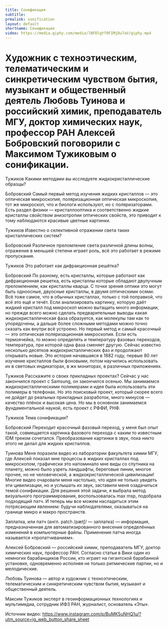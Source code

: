```yaml
---
title: Сонификация
subtitle:
prmalink: sonification
layout: default
shortname: Сонификация
video: https://media.giphy.com/media/lNFOlgYf0FIMjDu7aV/giphy.mp4
---
```



# Художник с техноэтическим, телематическим и синкретическим чувством бытия, музыкант и общественный деятель Любовь Туинова и российский химик, преподаватель МГУ, доктор химических наук, профессор РАН Алексей Бобровский поговорили с Максимом Тужиковым о сонификации.


Тужиков Какими методами вы исследуете жидкокристаллические образцы?

Бобровский Самый первый метод изучения жидких кристаллов — это оптическая микроскопия, поляризационная оптическая микроскопия, тот же микроскоп, что и биологи используют, но с поляризаторами. Есть раздел физики — кристаллооптика и соответственно жидкие кристаллы свойством анизотропии оптических свойств, это приводит к тому наблюдаются красивые цветные картинки.

Тужиков Известно о селективной отражении света таких кристаллических систем?

Бобровский Различное преломление света различной длины волны, отражение в меньшей степени играет роль, всё это работает в режиме пропускания.

Тужиков Это работает как дифракционная решётка?

Бобровский По разному, есть кристаллы, которые работают как дифракционная решетка, есть кристаллы которые обладают двулучным преломлением, как кристаллы кварца. С точки зрения оптики это могут быть одноосные, двуосные кристаллы, в двумя оптическими осями. Всё тоже самое, что в обычных кристаллах, только с той поправкой, что всё это ещё и течёт. Если анализировать картинку, которую даёт жидкий кристалл под микроскоп можно вытащить много информации, но прежде всего можно сделать предварительные выводы какая жидкокристаллическая фаза образуется, как молекулы там как то упорядочены, а дальше более сложными методами можно точно сказать как внутри всё устроено. Но первый метод и самый красочный — это оптическая поляризационная микроскопия. Если есть термоячейка, то можно определять и температуру фазовых переходов, температура, при которой одна фаза сменяет другую. Сейчас известно несколько десятков жидкокристаллических фаз и продолжают открывать новые. Это история начавшаяся в 1882 году, первые 80 лет изучение кристаллов были фоновыми, потом научились использовать их в световых индикаторах, в жк мониторах, в различных приложениях.

Тужиков Расскажите о своих прикладных проектах? Сейчас у нас закончился проект с Samsung, он закончился осенью. Мы занимаемся жидкокристаллическими полимерами и идея была использовать эти полимеры в телефонах. Но это поисковый проект, который скорее всего не дойдет до реальных прикладных разработок, много минусов — качество плёнок и высокая цена. Но мы в основном занимаемся фундаментальной наукой, есть проект с РФФИ, РНФ.

Тужиков Тема сонификации?

Бобровский Переходит красочный фазовый переход, у меня был опыт такой, совмещается картинка фазового перехода с каким то известным IDM треком сочетался. Преобразование картинки в звук, пока никто этого не делал для жидких кристаллов.

Туинова Меня поразили видео из лаборатории факультета химии МГУ, где Алексей показал мне процессы в жидких кристаллах под микроскопом, графически это напоминало мне виды со спутника на планету, можно было узреть ландшафты, береговые линии, многое прочее, но не человеческой, а жидкокристаллической цивилизации! Многие видео очаровали меня настолько, что идея не только увидеть эти цивилизации, но и услышать их звук, заставили меня озадачиться темой сонификации. Для решения этой задачи, я выбрала метод визуального программирования, воспользовалась max msp, подобрала подходящий патч. И теперь мы все можем насладиться этим потрясающим явлением: будучи наблюдателями, оказываться на границе микро и макро пространств.

Заплатка, или патч (англ. patch /pætʃ/ — заплатка) — информация, предназначенная для автоматизированного внесения определённых изменений в компьютерные файлы. Применение патча иногда называется «пропатчиванием».

Алексей Бобровский — российский химик, преподаватель МГУ, доктор химических наук, профессор РАН. Согласно статьи в Вики один из немногих барабанщиков России, кто играет на гигантской барабанной установке, одновременно исполняя не только ритмические партии, но и мелодические.

Любовь Туинова — автор и художник с техноэтическим, телематическим и синкретическим чувством бытия, музыкант и общественный деятель.

Максим Тужиков эксперт в геоинформационных технологиях и мультимедиа, сотрудник ИФЗ РАН, журналист, основатель «Эты».

Источник видео: https://www.instagram.com/p/BuMK5uNHQ1u/?utm_source=ig_web_button_share_sheet
